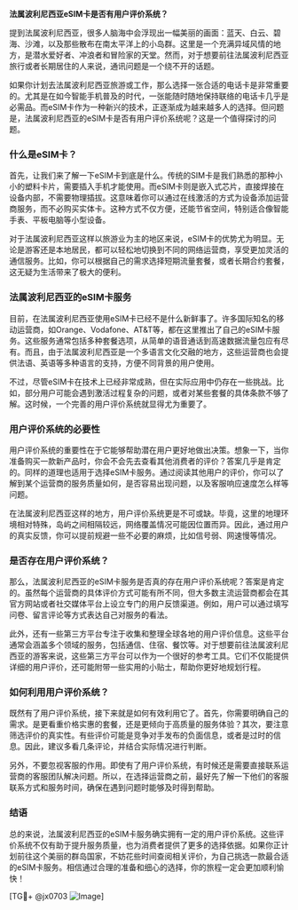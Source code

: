 **法属波利尼西亚eSIM卡是否有用户评价系统？**

提到法属波利尼西亚，很多人脑海中会浮现出一幅美丽的画面：蓝天、白云、碧海、沙滩，以及那些散布在南太平洋上的小岛群。这里是一个充满异域风情的地方，是潜水爱好者、冲浪者和冒险家的天堂。然而，对于想要前往法属波利尼西亚旅行或者长期居住的人来说，通讯问题是一个绕不开的话题。

如果你计划去法属波利尼西亚旅游或工作，那么选择一张合适的电话卡是非常重要的。尤其是在如今智能手机普及的时代，一张能随时随地保持联络的电话卡几乎是必需品。而eSIM卡作为一种新兴的技术，正逐渐成为越来越多人的选择。但问题是，法属波利尼西亚的eSIM卡是否有用户评价系统呢？这是一个值得探讨的问题。

### 什么是eSIM卡？

首先，让我们来了解一下eSIM卡到底是什么。传统的SIM卡是我们熟悉的那种小小的塑料卡片，需要插入手机才能使用。而eSIM卡则是嵌入式芯片，直接焊接在设备内部，不需要物理插拔。这意味着你可以通过在线激活的方式为设备添加运营商服务，而不必购买实体卡。这种方式不仅方便，还能节省空间，特别适合像智能手表、平板电脑等小型设备。

对于法属波利尼西亚这样以旅游业为主的地区来说，eSIM卡的优势尤为明显。无论是游客还是本地居民，都可以轻松地切换到不同的网络运营商，享受更加灵活的通信服务。比如，你可以根据自己的需求选择短期流量套餐，或者长期合约套餐，这无疑为生活带来了极大的便利。

### 法属波利尼西亚的eSIM卡服务

目前，在法属波利尼西亚使用eSIM卡已经不是什么新鲜事了。许多国际知名的移动运营商，如Orange、Vodafone、AT&T等，都在这里推出了自己的eSIM卡服务。这些服务通常包括多种套餐选项，从简单的语音通话到高速数据流量包应有尽有。而且，由于法属波利尼西亚是一个多语言文化交融的地方，这些运营商也会提供法语、英语等多种语言的支持，方便不同背景的用户使用。

不过，尽管eSIM卡在技术上已经非常成熟，但在实际应用中仍存在一些挑战。比如，部分用户可能会遇到激活过程复杂的问题，或者对某些套餐的具体条款不够了解。这时候，一个完善的用户评价系统就显得尤为重要了。

### 用户评价系统的必要性

用户评价系统的重要性在于它能够帮助潜在用户更好地做出决策。想象一下，当你准备购买一款新产品时，你会不会先去查看其他消费者的评价？答案几乎是肯定的。同样的道理也适用于选择eSIM卡服务。通过阅读其他用户的评价，你可以了解到某个运营商的服务质量如何，是否容易出现问题，以及客服响应速度怎么样等问题。

在法属波利尼西亚这样的地方，用户评价系统更是不可或缺。毕竟，这里的地理环境相对特殊，岛屿之间相隔较远，网络覆盖情况可能因位置而异。因此，通过用户的真实反馈，你可以提前规避一些不必要的麻烦，比如信号弱、网速慢等情况。

### 是否存在用户评价系统？

那么，法属波利尼西亚的eSIM卡服务是否真的存在用户评价系统呢？答案是肯定的。虽然每个运营商的具体评价方式可能有所不同，但大多数主流运营商都会在其官方网站或者社交媒体平台上设立专门的用户反馈渠道。例如，用户可以通过填写问卷、留言评论等方式表达自己对服务的看法。

此外，还有一些第三方平台专注于收集和整理全球各地的用户评价信息。这些平台通常会涵盖多个领域的服务，包括通信、住宿、餐饮等。对于想要前往法属波利尼西亚的游客来说，这些第三方平台可以作为一个很好的参考工具。它们不仅能提供详细的用户评价，还可能附带一些实用的小贴士，帮助你更好地规划行程。

### 如何利用用户评价系统？

既然有了用户评价系统，接下来就是如何有效利用它了。首先，你需要明确自己的需求。是更看重价格实惠的套餐，还是更倾向于高质量的服务体验？其次，要注意筛选评价的真实性。有些评价可能是竞争对手发布的负面信息，或者是过时的信息。因此，建议多看几条评论，并结合实际情况进行判断。

另外，不要忽视客服的作用。即使有了用户评价系统，有时候还是需要直接联系运营商的客服团队解决问题。所以，在选择运营商之前，最好先了解一下他们的客服联系方式和服务时间，确保在遇到问题时能够及时得到帮助。

### 结语

总的来说，法属波利尼西亚的eSIM卡服务确实拥有一定的用户评价系统。这些评价系统不仅有助于提升服务质量，也为消费者提供了更多的选择依据。如果你正计划前往这个美丽的群岛国家，不妨花些时间查阅相关评价，为自己挑选一款最合适的eSIM卡服务。相信通过合理的准备和细心的选择，你的旅程一定会更加顺利愉快！

[TG💪+ @jx0703 ![Image](https://github.com/user-attachments/assets/dbca1d08-cadb-493c-b0ec-ad6f7a83f270)]